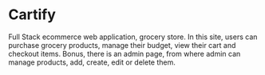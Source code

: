 # Cartify

Full Stack ecommerce web application, grocery store. In this site, users can purchase grocery products, manage their budget, view their cart and checkout items. Bonus, there is an admin page, from where admin can manage products, add, create, edit or delete them.
